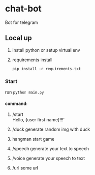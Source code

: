 # chat-bot

Bot for telegram

## Local up

1. install python or setup virtual env
2. requirements install

   ```pip install -r requirements.txt```

### Start

run `python main.py`


#### command:
1) /start   
  Hello, {user first name}!!!'

2) /duck
  generate random img with duck

3) hangman
  start game

4) /speech
generate your text to speech

5) /voice
generate your speech to text

6) /url
some url 
